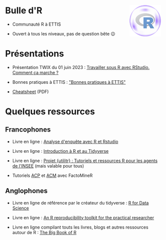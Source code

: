 # Bulle d'R <img src='logo-bulledr.png' align="right" width="20%" />

- Communauté R à ETTIS
 
- Ouvert à tous les niveaux, pas de question bête :wink:

# Présentations

- Présentation TWIX du 01 juin 2023 : [Travailler sous R avec RStudio. Comment ça marche ?](https://statire.github.io/bulledr/00-TWIX/TWIX_2023_06_01#/title-slide)

- Bonnes pratiques à ETTIS : ["Bonnes pratiques à ETTIS"](https://statire.github.io/bulledr/01-bonnes_pratiques/01-bonnes_pratiques.html#/title-slide)

- [Cheatsheet](https://github.com/statire/bulledr/blob/main/CheatSheet_bulledr_ETTIS.pdf) (PDF)

# Quelques ressources

## Francophones

- Livre en ligne : [Analyse d'enquête avec R et Rstudio](https://larmarange.github.io/analyse-R/)

- Livre en ligne : [Introduction à R et au Tidyverse](https://juba.github.io/tidyverse/)

- Livre en ligne : [Projet {utilitr} : Tutoriels et ressources R pour les agents de l'INSEE](https://www.book.utilitr.org/) (mais valable pour tous)

- Tutoriels [ACP](http://www.sthda.com/french/articles/38-methodes-des-composantes-principales-dans-r-guide-pratique/73-acp-analyse-en-composantes-principales-avec-r-l-essentiel/) et [ACM](http://www.sthda.com/french/articles/38-methodes-des-composantes-principales-dans-r-guide-pratique/75-acm-analyse-des-correspondances-multiples-avec-r-l-essentiel/) avec FactoMineR

## Anglophones

- Livre en ligne de référence par le créateur du tidyverse : [R for Data Science](https://r4ds.had.co.nz/)

- Livre en ligne : [An R reproducibility toolkit for the practical researcher](https://eliocamp.github.io/reproducibility-with-r/materials/)

- Livre en ligne compilant touts les livres, blogs et autres ressources autour de R : [The Big Book of R](https://www.bigbookofr.com/) 


